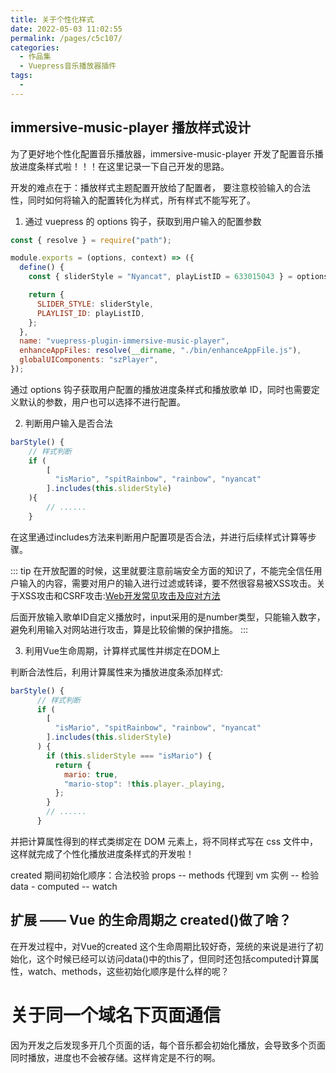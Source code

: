 ```yaml
---
title: 关于个性化样式
date: 2022-05-03 11:02:55
permalink: /pages/c5c107/
categories:
  - 作品集
  - Vuepress音乐播放器插件
tags:
  -
---
```


## immersive-music-player 播放样式设计

为了更好地个性化配置音乐播放器，immersive-music-player 开发了配置音乐播放进度条样式啦！！！在这里记录一下自己开发的思路。

开发的难点在于：播放样式主题配置开放给了配置者， 要注意校验输入的合法性，同时如何将输入的配置转化为样式，所有样式不能写死了。

1. 通过 vuepress 的 options 钩子，获取到用户输入的配置参数

```js
const { resolve } = require("path");

module.exports = (options, context) => ({
  define() {
    const { sliderStyle = "Nyancat", playListID = 633015043 } = options;

    return {
      SLIDER_STYLE: sliderStyle,
      PLAYLIST_ID: playListID,
    };
  },
  name: "vuepress-plugin-immersive-music-player",
  enhanceAppFiles: resolve(__dirname, "./bin/enhanceAppFile.js"),
  globalUIComponents: "szPlayer",
});
```

通过 options 钩子获取用户配置的播放进度条样式和播放歌单 ID，同时也需要定义默认的参数，用户也可以选择不进行配置。

2. 判断用户输入是否合法

```js
barStyle() {
    // 样式判断
    if (
        [
          "isMario", "spitRainbow", "rainbow", "nyancat"
        ].includes(this.sliderStyle)
    ){
        // ......
    }
```

在这里通过includes方法来判断用户配置项是否合法，并进行后续样式计算等步骤。

::: tip
在开放配置的时候，这里就要注意前端安全方面的知识了，不能完全信任用户输入的内容，需要对用户的输入进行过滤或转译，要不然很容易被XSS攻击。关于XSS攻击和CSRF攻击:[Web开发常见攻击及应对方法](https://simonzhangs.github.io/pages/886d7a)

后面开放输入歌单ID自定义播放时，input采用的是number类型，只能输入数字，避免利用输入对网站进行攻击，算是比较偷懒的保护措施。
:::

3. 利用Vue生命周期，计算样式属性并绑定在DOM上

判断合法性后，利用计算属性来为播放进度条添加样式:

```js
barStyle() {
      // 样式判断
      if (
        [
          "isMario", "spitRainbow", "rainbow", "nyancat"
        ].includes(this.sliderStyle)
      ) {
        if (this.sliderStyle === "isMario") {
          return {
            mario: true,
            "mario-stop": !this.player._playing,
          };
        }
        // ......
      }
```

并把计算属性得到的样式类绑定在 DOM 元素上，将不同样式写在 css 文件中，这样就完成了个性化播放进度条样式的开发啦！

created 期间初始化顺序：合法校验 props -- methods 代理到 vm 实例 -- 检验 data - computed -- watch

## 扩展 —— Vue 的生命周期之 created()做了啥？

在开发过程中，对Vue的created 这个生命周期比较好奇，笼统的来说是进行了初始化，这个时候已经可以访问data()中的this了，但同时还包括computed计算属性，watch、methods，这些初始化顺序是什么样的呢？


# 关于同一个域名下页面通信

因为开发之后发现多开几个页面的话，每个音乐都会初始化播放，会导致多个页面同时播放，进度也不会被存储。这样肯定是不行的啊。
